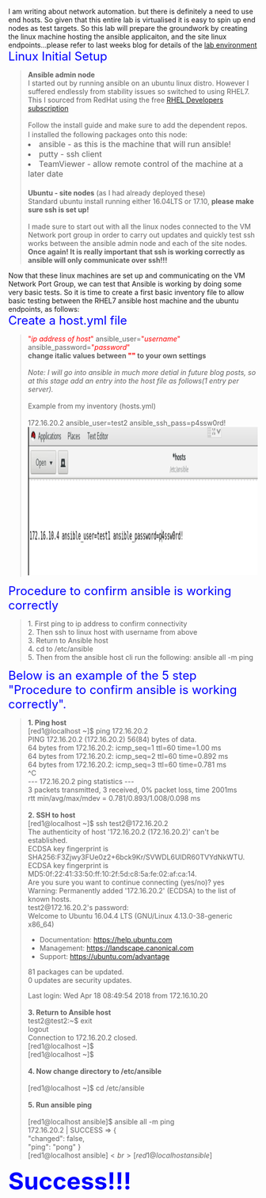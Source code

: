 I am writing about network automation. but there is definitely a need
to use end hosts. So given that this entire lab is virtualised it is
easy to spin up end nodes as test targets. So this lab will prepare the groundwork by creating the linux machine hosting the ansible applicaiton, and the site linux endpoints...please refer to last weeks blog for details of the <a href="https://craigeowen.github.io/blog/2018/04/06/Lab-environment">lab environment</a><br>
<font size="5" color="blue">Linux Initial Setup</font>
<blockquote>
   <b>Ansible admin node</b><br>
   I started out by running ansible on an ubuntu linux distro. However I
   suffered endlessly from stability issues so switched to using RHEL7.
   This I sourced from RedHat using the free 
   <a href="https://developers.redhat.com/blog/2016/03/31/no-cost-rhel-developer-subscription-now-available/">RHEL Developers 
   subscription</a><br>
   <br>
   Follow the install guide and make sure to add the dependent repos.
   <br>
   I installed the following packages onto this node:
   <font size="3">
   <li>ansible - as this is the machine that will run ansible!</li>
   <li>putty - ssh client</li>
   <li>TeamViewer - allow remote control of the machine at a later date</li>
   </font>
   <br>
   <b>Ubuntu - site nodes</b> (as I had already deployed these)<br>
   Standard ubuntu install running either 16.04LTS or 17.10, <b>please make sure ssh is set up!</b><br>
   <br>
   I made sure to start out with all the linux nodes connected to the
   VM Network port group in order to carry out updates and quickly test
   ssh works between the ansible admin node and each of the site nodes. <br>
   <b>Once again! It is really important that ssh is working correctly as ansible will only communicate over ssh!!!</b><br>
</blockquote>
 
Now that these linux machines are set up and communicating on the VM Network Port Group, we can test that Ansible is working by doing some very basic tests. So it is time to create a first basic inventory file to allow basic testing between the RHEL7 ansible host machine and the ubuntu endpoints, as follows:<br>
<font size="5" color="blue">Create a host.yml file</font>
<blockquote>
<font color="red">"<i>ip address of host</i>"</font> ansible_user=<font color="red">"<i>username</i>"</font> ansible_password=<font color="red">"<i>password</i>"</font><br>
<b>change italic values between <font color="red">""</font> to your own settings</b><br>
<br>  
<i> Note: I will go into ansible in much more detial in future blog posts, so at this stage add an entry into the host file as follows(1 entry per server).</i><br>
<br> 
<!-- I should add a screeshot of hosts.yml -->
Example from my inventory (hosts.yml)<br>
<br>
172.16.20.2 ansible_user=test2 ansible_ssh_pass=p4ssw0rd!<br>
<!-- screenshot to add above -->
<!-- <img src="img_girl.jpg" alt="Girl in a jacket" style="width:500px;height:600px;"> -->
<img src="/assets/lab1-hostsfile.PNG" alt="My hosts.yml Inventory File" style="width:800px;height:300px;">
</blockquote>
<!-- blank -->
<font size="5" color="blue">Procedure to confirm ansible is working correctly</font>
<blockquote>
1. First ping to ip address to confirm connectivity
<br>    
2. Then ssh to linux host with username from above
<br>    
3. Return to Ansible host
<br>    
4. cd to /etc/ansible
<br>    
5. Then from the ansible host cli run the following: ansible all -m ping
</blockquote>
<font size="5" color="blue">Below is an example of the 5 step "Procedure to confirm ansible is working correctly".</font>
<blockquote>
<b>1. Ping host</b><br>
[red1@localhost ~]$ ping 172.16.20.2<br>
PING 172.16.20.2 (172.16.20.2) 56(84) bytes of data.<br>
64 bytes from 172.16.20.2: icmp_seq=1 ttl=60 time=1.00 ms<br>
64 bytes from 172.16.20.2: icmp_seq=2 ttl=60 time=0.892 ms<br>
64 bytes from 172.16.20.2: icmp_seq=3 ttl=60 time=0.781 ms<br>
^C<br>
--- 172.16.20.2 ping statistics ---<br>
3 packets transmitted, 3 received, 0% packet loss, time 2001ms<br>
rtt min/avg/max/mdev = 0.781/0.893/1.008/0.098 ms<br>
<br>
<b>2. SSH to host</b><br>
[red1@localhost ~]$ ssh test2@172.16.20.2<br>
The authenticity of host '172.16.20.2 (172.16.20.2)' can't be established.<br>
ECDSA key fingerprint is SHA256:F3Zjwy3FUe0z2+6bck9Kr/SVWDL6UlDR60TVYdNkWTU.<br>
ECDSA key fingerprint is MD5:0f:22:41:33:50:ff:10:2f:5d:c8:5a:fe:02:af:ca:14.<br>
Are you sure you want to continue connecting (yes/no)? yes<br>
Warning: Permanently added '172.16.20.2' (ECDSA) to the list of known hosts.<br>
test2@172.16.20.2's password: <br>
Welcome to Ubuntu 16.04.4 LTS (GNU/Linux 4.13.0-38-generic x86_64)

 * Documentation:  https://help.ubuntu.com
 * Management:     https://landscape.canonical.com
 * Support:        https://ubuntu.com/advantage

81 packages can be updated.<br>
0 updates are security updates.

Last login: Wed Apr 18 08:49:54 2018 from 172.16.10.20<br>
<br>
<b>3. Return to Ansible host</b><br>
test2@test2:~$ exit<br>
logout<br>
Connection to 172.16.20.2 closed.<br>
[red1@localhost ~]$ <br>
[red1@localhost ~]$ <br>
<br>
<b>4. Now change directory to /etc/ansible</b><br>
<br>
[red1@localhost ~]$ cd /etc/ansible<br>
<br>
<b>5. Run ansible ping</b><br>
<br>
[red1@localhost ansible]$ ansible all -m ping<br>
172.16.20.2 | SUCCESS => {<br>
    "changed": false, <br>
    "ping": "pong"
}<br>
[red1@localhost ansible]$<br> 
[red1@localhost ansible]$ <br>
</blockquote>
<b><font size="10" color="blue">Success!!!</font></b>
<br>
